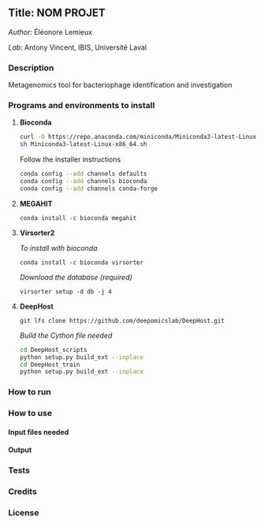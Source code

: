 ## Title: NOM PROJET
 _Author:_ Éléonore Lemieux

 _Lab:_ Antony Vincent, IBIS, Université Laval

### Description
Metagenomics tool for bacteriophage identification and investigation

### Programs and environments to install
1. **Bioconda**

    ```Bash
    curl -O https://repo.anaconda.com/miniconda/Miniconda3-latest-Linux-x86_64.sh
    sh Miniconda3-latest-Linux-x86_64.sh
    ```
    Follow the installer instructions

    ```Bash
    conda config --add channels defaults
    conda config --add channels bioconda
    conda config --add channels conda-forge
    ```


2. **MEGAHIT**

    `conda install -c bioconda megahit`


3. **Virsorter2**

    _To install with bioconda_

    `conda install -c bioconda virsorter`


    _Download the database (required)_

    `virsorter setup -d db -j 4`

4. **DeepHost**
    
    `git lfs clone https://github.com/deepomicslab/DeepHost.git`
    
    _Build the Cython file needed_
    ```Bash
    cd DeepHost_scripts
    python setup.py build_ext --inplace
    cd DeepHost_train
    python setup.py build_ext --inplace
    ```

### How to run



### How to use
#### Input files needed

#### Output


### Tests


### Credits


### License


